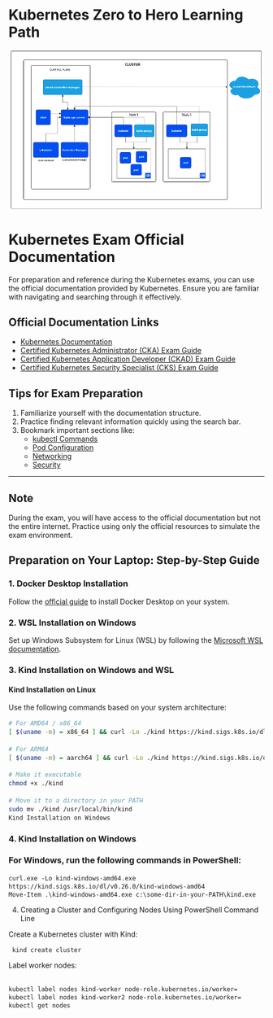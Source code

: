 # Kubernetes Zero to Hero Learning Path

![Diagram](kubernetes-architecture.PNG)

# Kubernetes Exam Official Documentation

For preparation and reference during the Kubernetes exams, you can use the official documentation provided by Kubernetes. Ensure you are familiar with navigating and searching through it effectively.

## Official Documentation Links

- [Kubernetes Documentation](https://kubernetes.io/docs/)
- [Certified Kubernetes Administrator (CKA) Exam Guide](https://training.linuxfoundation.org/certification/certified-kubernetes-administrator-cka/)
- [Certified Kubernetes Application Developer (CKAD) Exam Guide](https://training.linuxfoundation.org/certification/certified-kubernetes-application-developer-ckad/)
- [Certified Kubernetes Security Specialist (CKS) Exam Guide](https://training.linuxfoundation.org/certification/certified-kubernetes-security-specialist/)

## Tips for Exam Preparation
1. Familiarize yourself with the documentation structure.
2. Practice finding relevant information quickly using the search bar.
3. Bookmark important sections like:
   - [kubectl Commands](https://kubernetes.io/docs/reference/generated/kubectl/kubectl-commands/)
   - [Pod Configuration](https://kubernetes.io/docs/tasks/configure-pod-container/)
   - [Networking](https://kubernetes.io/docs/concepts/cluster-administration/networking/)
   - [Security](https://kubernetes.io/docs/concepts/security/overview/)

---

## Note
During the exam, you will have access to the official documentation but not the entire internet. Practice using only the official resources to simulate the exam environment.


## Preparation on Your Laptop: Step-by-Step Guide

### 1. Docker Desktop Installation
Follow the [official guide](https://www.docker.com/products/docker-desktop/) to install Docker Desktop on your system.

### 2. WSL Installation on Windows
Set up Windows Subsystem for Linux (WSL) by following the [Microsoft WSL documentation](https://learn.microsoft.com/en-us/windows/wsl/install).

### 3. Kind Installation on Windows and WSL
#### Kind Installation on Linux
Use the following commands based on your system architecture:

```bash
# For AMD64 / x86_64
[ $(uname -m) = x86_64 ] && curl -Lo ./kind https://kind.sigs.k8s.io/dl/v0.26.0/kind-linux-amd64

# For ARM64
[ $(uname -m) = aarch64 ] && curl -Lo ./kind https://kind.sigs.k8s.io/dl/v0.26.0/kind-linux-arm64

# Make it executable
chmod +x ./kind

# Move it to a directory in your PATH
sudo mv ./kind /usr/local/bin/kind
Kind Installation on Windows
```

### 4. Kind Installation on Windows

### For Windows, run the following commands in PowerShell:

```
curl.exe -Lo kind-windows-amd64.exe https://kind.sigs.k8s.io/dl/v0.26.0/kind-windows-amd64
Move-Item .\kind-windows-amd64.exe c:\some-dir-in-your-PATH\kind.exe
```
4. Creating a Cluster and Configuring Nodes
Using PowerShell Command Line

 Create a Kubernetes cluster with Kind:
 ```
  kind create cluster
```
Label worker nodes:
 ```

kubectl label nodes kind-worker node-role.kubernetes.io/worker=
kubectl label nodes kind-worker2 node-role.kubernetes.io/worker=
kubectl get nodes
```





